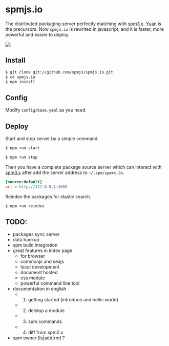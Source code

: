 # spmjs.io

The distributed packaging server perfectly matching with [spm3.x](https://github.com/spmjs/spm/tree/master).
[Yuan](https://github.com/spmjs/yuan/) is the precursors. Now `spmjs.io` is rewrited in javascript, and it is faster, more powerful and easier to deploy.

![](https://i.alipayobjects.com/i/localhost/png/201404/2YQxOTYoFp.png)

## Install

```bash
$ git clone git://github.com/spmjs/spmjs.io.git
$ cd spmjs.io
$ npm install
```

## Config

Modify `config/base.yaml` as you need.

## Deploy

Start and stop server by a simple command.

```bash
$ npm run start
```

```bash
$ npm run stop
```

Then you have a complete package source server which can interact with [spm3.x](https://github.com/spmjs/spm/tree/master) after add the server address to `~/.spm/spmrc-3x`.

```ini
[source:default]
url = http://127.0.0.1:3000
```

Reindex the packages for elastic search.

```bash
$ npm run reindex
```

## TODO:

- packages sync server
- data backup
- spm build integration
- great features in index page
  * for browser
  * commonjs and seajs
  * local development
  * document hosted
  * css module
  * powerful command line tool
- documentation in english
  * 1. getting started (introduce and hello-world)
  * 2. delelop a module
  * 3. spm commands
  * 4. diff from spm2.x
- spm owner [ls|add|rm] ?
